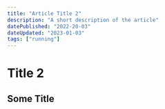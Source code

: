 ```yaml
---
title: "Article Title 2"
description: "A short description of the article"
datePublished: "2022-20-03"
dateUpdated: "2023-01-03"
tags: ["running"]
---
```


# Title 2

## Some Title
